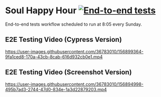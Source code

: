 # Soul Happy Hour [![End-to-end tests](https://github.com/answebdev/soul-happy-hour/actions/workflows/cy.yaml/badge.svg?branch=main)](https://github.com/answebdev/soul-happy-hour/actions/workflows/cy.yaml)

End-to-end tests workflow scheduled to run at 8:05 every Sunday.

## E2E Testing Video (Cypress Version)
https://user-images.githubusercontent.com/36783010/156899364-9fa1ced8-170a-43cb-8cab-616d932cb0e1.mp4


## E2E Testing Video (Screenshot Version)
https://user-images.githubusercontent.com/36783010/156894998-495b7ad3-2744-47d0-834e-1a3d22879203.mp4
